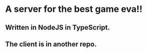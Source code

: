 # A server for the best game eva!!
## Written in NodeJS in TypeScript.
## The client is in another repo.
